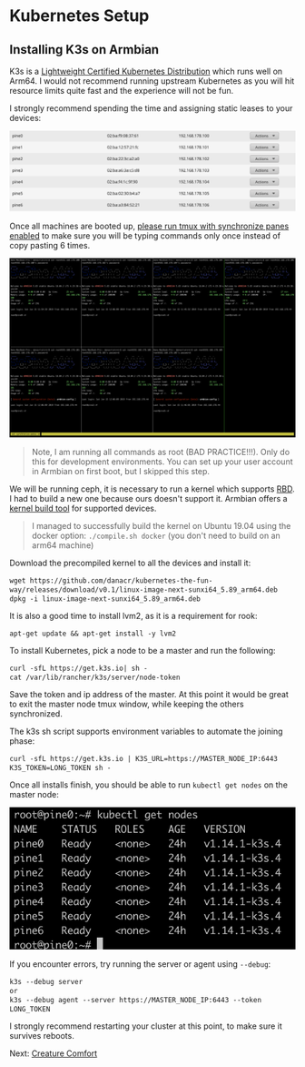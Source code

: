# Kubernetes Setup

## Installing K3s on Armbian

K3s is a [Lightweight Certified Kubernetes Distribution](https://landscape.cncf.io/selected=k3s) which runs well on Arm64. I would not recommend running upstream Kubernetes as you will hit resource limits quite fast and the experience will not be fun.

I strongly recommend spending the time and assigning static leases to your devices:

![ip](../images/static.png)

Once all machines are booted up, [please run tmux with synchronize panes enabled](https://github.com/kelseyhightower/kubernetes-the-hard-way/blob/master/docs/01-prerequisites.md#running-commands-in-parallel-with-tmux) to make sure you will be typing commands only once instead of copy pasting 6 times.

![tmux](../images/tmux.png)

> Note, I am running all commands as root (BAD PRACTICE!!!). Only do this for development environments. You can set up your user account in Armbian on first boot, but I skipped this step.

We will be running ceph, it is necessary to run a kernel which supports [RBD](http://docs.ceph.com/docs/jewel/man/8/rbd/). I had to build a new one because ours doesn't support it. Armbian offers a [kernel build tool](https://docs.armbian.com/Developer-Guide_Build-Preparation/) for supported devices.

> I managed to successfully build the kernel on Ubuntu 19.04 using the docker option: `./compile.sh docker` (you don't need to build on an arm64 machine)

Download the precompiled kernel to all the devices and install it:
```
wget https://github.com/danacr/kubernetes-the-fun-way/releases/download/v0.1/linux-image-next-sunxi64_5.89_arm64.deb
dpkg -i linux-image-next-sunxi64_5.89_arm64.deb
```

It is also a good time to install lvm2, as it is a requirement for rook:

```
apt-get update && apt-get install -y lvm2
```

To install Kubernetes, pick a node to be a master and run the following:
```
curl -sfL https://get.k3s.io| sh -
cat /var/lib/rancher/k3s/server/node-token
```

Save the token and ip address of the master. At this point it would be great to exit the master node tmux window, while keeping the others synchronized.

The k3s sh script supports environment variables to automate the joining phase:

```
curl -sfL https://get.k3s.io | K3S_URL=https://MASTER_NODE_IP:6443 K3S_TOKEN=LONG_TOKEN sh -
```

Once all installs finish, you should be able to run `kubectl get nodes` on the master node:

![nodes](../images/nodes.png)

If you encounter errors, try running the server or agent using `--debug`:

```
k3s --debug server
or
k3s --debug agent --server https://MASTER_NODE_IP:6443 --token LONG_TOKEN
```

I strongly recommend restarting your cluster at this point, to make sure it survives reboots.

Next: [Creature Comfort](03-creature-comfort.md)
